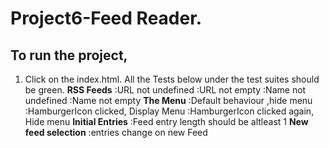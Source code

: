 # Project6-Feed Reader.
## To run the project,
1. Click on the index.html. All the Tests below under the test suites should be green.
**RSS Feeds**
  :URL not undefined
  :URL not empty
  :Name not undefined
  :Name not empty
**The Menu**
  :Default behaviour ,hide menu
  :HamburgerIcon clicked, Display Menu
  :HamburgerIcon clicked again, Hide menu
**Initial Entries**
  :Feed entry length should be altleast 1
**New feed selection**
  :entries change on new Feed
